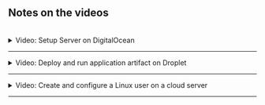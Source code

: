 ## Notes on the videos
<br />

<details>
<summary>Video: Setup Server on DigitalOcean</summary>
<br />

Create an account on [DigitalOcean](https://cloud.digitalocean.com/registrations/new). You will have to register a payment method and pay USD 5 for verification purposes.

On DigitalOcean servers (virtual machines) are called `Droplets`.

Create your first Droplet:
- Choose Create > Droplets
- Select the closes region (Frankfurt)
- Choose image (Ubuntu 22.10 x64)
- Choose size (Droplet Type 'Basic')
- Choose CPU options (Regular, $4/month -> 512 MB)
- Choose authentication method (SSH Key -> click on 'Add SSH key' and paste your public key from ~/.ssh/ into the form (use `pbcopy < ~/.ssh/id_rsa.pub` to copy the key to the clipboard) and give it a name, e.g. name of the local machine)
- Click on 'Create Droplet'

To be able to connect to the server via ssh, we need to open the port 22 on the server.
- Click on the Droplet to open the details
- Click on 'Networking' > Firewalls Edit > Create Firewall
- Enter a name (e.g. droplet-firewall)
- Under 'Inbound Rules' select type SSH and replace AllIPv4 and AllIPv6 with the IP address of your machine (e.g. use [https://www.whatsmyip.org/](https://www.whatsmyip.org/) to determine your IP address)
- Click on 'Create Firewall'
- To add this rule to your Droplet, click on the rule, click on the 'Droplets' tab, click on 'Add Droplets' and type in the beginning of the Droplet's name to find and select it, click on 'Add Droplet'

SSH into the server:
- copy the Droplet's IP address
- execute `ssh root@<droplet-ip-address>`

Install Java:
- `apt update`
- `apt install openjdk-8-jre-headless`

</details>

*****

<details>
<summary>Video: Deploy and run application artifact on Droplet</summary>
<br />

Clone https://github.com/nanuchi/java-react-example.git

Build the application:
- `cd java-react-example`
- `./gradlew build`

Copy the application to the server:
- `scp build/libs/java-react-example.jar root@<droplet-ip-address>:/root`

Start the application on the server:
- `ssh root@<droplet-ip-address>`
- `java -jar java-react-example.jar`

The application starts and prints out: "Tomcat started on port(s): 7071 (http)". To open this port for browsers from any IP address, add another rule of type "Custom", tcp, port 7071, for any IP adresses to the droplet-firewall you created before.

Open the application in your browser calling `http://<droplet-ip-address>:7071`

To run the application in the background, start it executing `java -jar java-react-example.jar &`.
Use `ps aux` and `netstat -tlnp` (install it first using `apt install net-tools`) to get the process PID and the port.

</details>

*****

<details>
<summary>Video: Create and configure a Linux user on a cloud server</summary>
<br />

You should never work a server as root user. So create a new user on the Droplet.
- `adduser fesi`

Now add that user to the sudo group. Members of the sudo group can call the sudo command and execute single commands as root user.
- `usermod -aG sudo fesi`
    - -a Add the user to the supplementary group(s). Use only with the -G option.
    - -G A list of supplementary groups which the user is also a member of. Each group is separated from the next by a comma, with no intervening whitespace.

Now you can switch to the new user with `su - fesi`.

To be able to login as `fesi` via ssh, you have to copy your public key (from ~/.ssh) into a file `/home/fesi/.ssh/authorized_keys`.
- execute `pbcopy < ~/.ssh/id_rsa.pub` on your local machine
- `ssh root@<droplet-ip-address>`
- `su - fesi`
- `mkdir .ssh`
- `sudo vim .ssh/authorized_keys`, paste the copied key into that file and save it
- `exit`
- `exit`

Now you can ssh into the Droplet as user `fesi`:
- `ssh fesi@<droplet-ip-address>`

</details>

*****